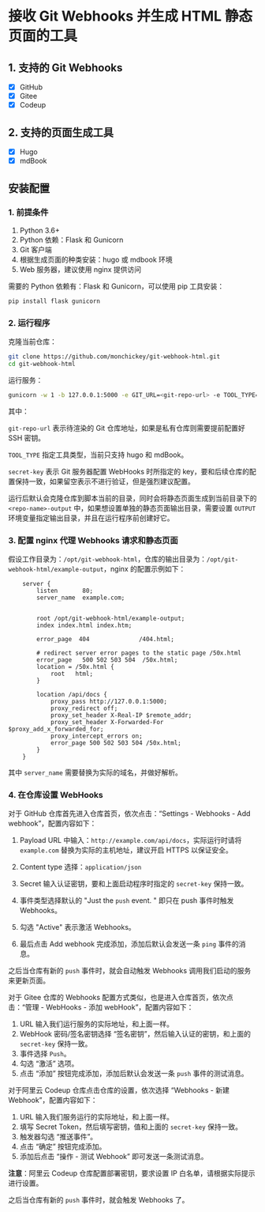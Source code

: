 # 接收 Git Webhooks 并生成 HTML 静态页面的工具

## 1. 支持的 Git Webhooks
- [x] GitHub
- [x] Gitee
- [x] Codeup 

## 2. 支持的页面生成工具
- [x] Hugo
- [x] mdBook

## 安装配置

### 1. 前提条件
1. Python 3.6+
2. Python 依赖：Flask 和 Gunicorn
3. Git 客户端
4. 根据生成页面的种类安装：hugo 或 mdbook 环境
5. Web 服务器，建议使用 nginx 提供访问

需要的 Python 依赖有：Flask 和 Gunicorn，可以使用 pip 工具安装：

```bash
pip install flask gunicorn
```

### 2. 运行程序
克隆当前仓库：

```bash
git clone https://github.com/monchickey/git-webhook-html.git
cd git-webhook-html
```

运行服务：

```bash
gunicorn -w 1 -b 127.0.0.1:5000 -e GIT_URL=<git-repo-url> -e TOOL_TYPE=<hugo or mdbook> -e SECRET_KET=<secret-key> main:app
```

其中：

`git-repo-url` 表示待渲染的 Git 仓库地址，如果是私有仓库则需要提前配置好 SSH 密钥。

`TOOL_TYPE` 指定工具类型，当前只支持 hugo 和 mdBook。

`secret-key` 表示 Git 服务器配置 WebHooks 时所指定的 key，要和后续仓库的配置保持一致，如果留空表示不进行验证，但是强烈建议配置。

运行后默认会克隆仓库到脚本当前的目录，同时会将静态页面生成到当前目录下的 `<repo-name>-output` 中，如果想设置单独的静态页面输出目录，需要设置 `OUTPUT` 环境变量指定输出目录，并且在运行程序前创建好它。

### 3. 配置 nginx 代理 Webhooks 请求和静态页面

假设工作目录为：`/opt/git-webhook-html`，仓库的输出目录为：`/opt/git-webhook-html/example-output`，nginx 的配置示例如下：

```
    server {
        listen       80;
        server_name  example.com;

        
        root /opt/git-webhook-html/example-output;
        index index.html index.htm;

        error_page  404              /404.html;

        # redirect server error pages to the static page /50x.html
        error_page   500 502 503 504  /50x.html;
        location = /50x.html {
            root   html;
        }

        location /api/docs {
            proxy_pass http://127.0.0.1:5000;
            proxy_redirect off;
            proxy_set_header X-Real-IP $remote_addr;
            proxy_set_header X-Forwarded-For $proxy_add_x_forwarded_for;
            proxy_intercept_errors on;
            error_page 500 502 503 504 /50x.html;
        }
    }
```

其中 `server_name` 需要替换为实际的域名，并做好解析。

### 4. 在仓库设置 WebHooks

对于 GitHub 仓库首先进入仓库首页，依次点击：“Settings - Webhooks - Add webhook”，配置内容如下：

1. Payload URL 中输入：`http://example.com/api/docs`，实际运行时请将 `example.com` 替换为实际的主机地址，建议开启 HTTPS 以保证安全。

2. Content type 选择：`application/json`

3. Secret 输入认证密钥，要和上面启动程序时指定的 `secret-key` 保持一致。

4. 事件类型选择默认的 "Just the `push` event. " 即只在 push 事件时触发 Webhooks。

5. 勾选 "Active" 表示激活 Webhooks。

6. 最后点击 Add webhook 完成添加，添加后默认会发送一条 `ping` 事件的消息。

之后当仓库有新的 `push` 事件时，就会自动触发 Webhooks 调用我们启动的服务来更新页面。

对于 Gitee 仓库的 Webhooks 配置方式类似，也是进入仓库首页，依次点击：“管理 - WebHooks - 添加 webHook”，配置内容如下：

1. URL 输入我们运行服务的实际地址，和上面一样。
2. WebHook 密码/签名密钥选择 “签名密钥”，然后输入认证的密钥，和上面的 `secret-key` 保持一致。
3. 事件选择 `Push`。
4. 勾选 “激活” 选项。
5. 点击 “添加” 按钮完成添加，添加后默认会发送一条 `push` 事件的测试消息。

对于阿里云 Codeup 仓库点击仓库的设置，依次选择 “Webhooks - 新建 Webhook”，配置内容如下：

1. URL 输入我们服务运行的实际地址，和上面一样。
2. 填写 Secret Token，然后填写密钥，值和上面的 `secret-key` 保持一致。
3. 触发器勾选 “推送事件”。
4. 点击 “确定” 按钮完成添加。
5. 添加后点击 “操作 - 测试 Webhook” 即可发送一条测试消息。

**注意**：阿里云 Codeup 仓库配置部署密钥，要求设置 IP 白名单，请根据实际提示进行设置。

之后当仓库有新的 `push` 事件时，就会触发 Webhooks 了。
